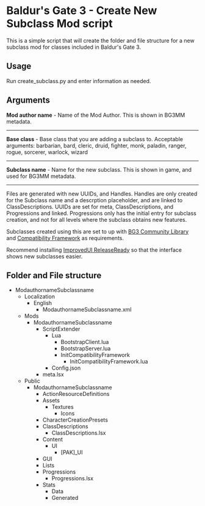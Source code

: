 # Baldur's Gate 3 - Create New Subclass Mod script  

This is a simple script that will create the folder and file structure for a new subclass mod for classes included in Baldur's Gate 3.

## Usage  

Run create_subclass.py and enter information as needed.

## Arguments  

**Mod author name** - Name of the Mod Author. This is shown in BG3MM metadata.
___
 
**Base class** - Base class that you are adding a subclass to.
Acceptable arguments: barbarian, bard, cleric, druid, fighter, monk, paladin, ranger, rogue, sorcerer, warlock, wizard
___

**Subclass name** - Name for the new subclass. This is shown in game, and used for BG3MM metadata.
___

Files are generated with new UUIDs, and Handles. Handles are only created for the Subclass name and a descrption placeholder, and are linked to ClassDescriptions. UUIDs are set for meta, ClassDescriptions, and Progressions and linked. Progressions only has the initial entry for subclass creation, and not for all levels where the subclass obtains new features.

Subclasses created using this are set to up with [BG3 Community Library](https://github.com/BG3-Community-Library-Team/BG3-Community-Library) and [Compatibility Framework](https://github.com/BG3-Community-Library-Team/BG3-Compatibility-Framework) as requirements.

Recommend installing [ImprovedUI ReleaseReady](https://www.nexusmods.com/baldursgate3/mods/366) so that the interface shows new subclasses easier.

## Folder and File structure
- ModauthornameSubclassname  
  - Localization  
    - English  
      - ModauthornameSubclassname.xml  
  - Mods  
    - ModauthornameSubclassname
      - ScriptExtender
        - Lua
          - BootstrapClient.lua
          - BootstrapServer.lua
          - InitCompatibilityFramework
            - InitCompatibilityFramework.lua 
        - Config.json
      - meta.lsx  
  - Public  
    - ModauthornameSubclassname  
      - ActionResourceDefinitions
      - Assets  
        - Textures  
          - Icons  
      - CharacterCreationPresets  
      - ClassDescriptions  
        - ClassDescriptions.lsx  
      - Content  
        - UI  
          - [PAK]_UI  
      - GUI  
      - Lists   
      - Progressions  
        - Progressions.lsx  
      - Stats
        - Data  
        - Generated  
